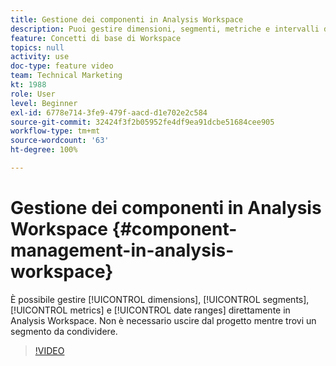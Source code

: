 ```yaml
---
title: Gestione dei componenti in Analysis Workspace
description: Puoi gestire dimensioni, segmenti, metriche e intervalli di date direttamente in Analysis Workspace. Non è necessario uscire dal progetto mentre trovi un segmento da condividere.
feature: Concetti di base di Workspace
topics: null
activity: use
doc-type: feature video
team: Technical Marketing
kt: 1988
role: User
level: Beginner
exl-id: 6778e714-3fe9-479f-aacd-d1e702e2c584
source-git-commit: 32424f3f2b05952fe4df9ea91dcbe51684cee905
workflow-type: tm+mt
source-wordcount: '63'
ht-degree: 100%

---
```


# Gestione dei componenti in Analysis Workspace {#component-management-in-analysis-workspace}

È possibile gestire [!UICONTROL dimensions], [!UICONTROL segments], [!UICONTROL metrics] e [!UICONTROL date ranges] direttamente in Analysis Workspace. Non è necessario uscire dal progetto mentre trovi un segmento da condividere.

>[!VIDEO](https://video.tv.adobe.com/v/24095/?quality=12)

